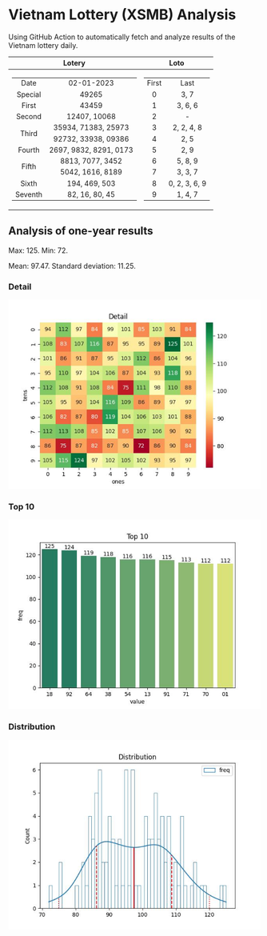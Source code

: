 # Vietnam Lottery (XSMB) Analysis

Using GitHub Action to automatically fetch and analyze results of the Vietnam lottery daily.

| Lotery      | Loto |
| :-----------: | :-----------: |
| <table><tr><td>Date</td><td>02-01-2023</td></tr><tr><td>Special</td><td>49265</td></tr><tr><td>First</td><td>43459</td></tr><tr><td>Second</td><td>12407, 10068</td></tr><tr><td rowspan="2">Third</td><td>35934, 71383, 25973</td></tr><tr><td>92732, 33938, 09386</td></tr><tr><td>Fourth</td><td>2697, 9832, 8291, 0173</td></tr><tr><td rowspan="2">Fifth</td><td>8813, 7077, 3452</td></tr><tr><td>5042, 1616, 8189</td></tr><tr><td>Sixth</td><td>194, 469, 503</td></tr><tr><td>Seventh</td><td>82, 16, 80, 45</td></tr></table> | <table><tr><td>First</td><td>Last</td></tr><tr><td>0</td><td>3, 7</td></tr><tr><td>1</td><td>3, 6, 6</td></tr><tr><td>2</td><td>-</td></tr><tr><td>3</td><td>2, 2, 4, 8</td></tr><tr><td>4</td><td>2, 5</td></tr><tr><td>5</td><td>2, 9</td></tr><tr><td>6</td><td>5, 8, 9</td></tr><tr><td>7</td><td>3, 3, 7</td></tr><tr><td>8</td><td>0, 2, 3, 6, 9</td></tr><tr><td>9</td><td>1, 4, 7</td></tr></table> |

<h2>Analysis of one-year results</h2>

Max: 125. Min: 72.

Mean: 97.47. Standard deviation: 11.25.

<h3>Detail</h3>

![Detail](images/heatmap.jpg)

<h3>Top 10</h3>

![Top 10](images/top-10.jpg)

<h3>Distribution</h3>

![Distribution](images/distribution.jpg)